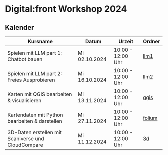 # Digital:front Workshop 2024

## Kalender

| Kursname | Datum | Urzeit | Ordner |
|----------|-------|--------|--------|
| Spielen mit LLM part 1: Chatbot bauen | Mi 02.10.2024 | 10:00 - 12:00 Uhr | [llm1](https://github.com/NbtKmy/workshop_fall_2024/tree/main/llm1) |
| Spielen mit LLM part 2: Freies Ausprobieren | Mi 16.10.2024 | 10:00 - 12:00 Uhr | [llm2](https://github.com/NbtKmy/workshop_fall_2024/tree/main/llm2) |
| Karten mit QGIS bearbeiten & visualisieren | Mi 13.11.2024 | 10:00 - 12:00 Uhr | [qgis](https://github.com/NbtKmy/workshop_fall_2024/tree/main/qgis) |
| Kartendaten mit Python bearbeiten & darstellen | Mi 27.11.2024 | 10:00 - 12:00 Uhr | [folium](https://github.com/NbtKmy/workshop_fall_2024/tree/main/folium) |
| 3D-Daten erstellen mit Scaniverse und CloudCompare | Mi 11.12.2024 | 10:00 - 12:00 Uhr | [3d](https://github.com/NbtKmy/workshop_fall_2024/tree/main/3d) |

